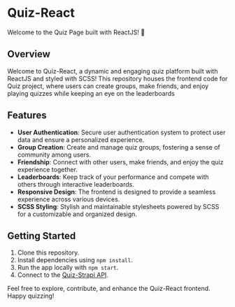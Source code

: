 # Quiz-React
Welcome to the Quiz Page built with ReactJS! 🚀

## Overview
Welcome to Quiz-React, a dynamic and engaging quiz platform built with ReactJS and styled with SCSS! This repository houses the frontend code for Quiz project, where users can create groups, make friends, and enjoy playing quizzes while keeping an eye on the leaderboards

## Features

- **User Authentication**: Secure user authentication system to protect user data and ensure a personalized experience.
- **Group Creation**: Create and manage quiz groups, fostering a sense of community among users.
- **Friendship**: Connect with other users, make friends, and enjoy the quiz experience together.
- **Leaderboards**: Keep track of your performance and compete with others through interactive leaderboards.
- **Responsive Design**: The frontend is designed to provide a seamless experience across various devices.
- **SCSS Styling**: Stylish and maintainable stylesheets powered by SCSS for a customizable and organized design.

## Getting Started

1. Clone this repository.
2. Install dependencies using ```npm install```.
3. Run the app locally with ```npm start```.
4. Connect to the [Quiz-Strapi API](https://github.com/DeimanteDav/Quiz-strapi).

Feel free to explore, contribute, and enhance the Quiz-React frontend. Happy quizzing!
